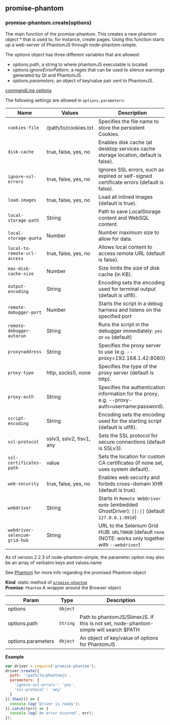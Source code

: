 <a name="module_promise-phantom"></a>

## promise-phantom
<a name="module_promise-phantom.create"></a>

### promise-phantom.create(options)
The main function of the promise-phantom. This creates a new
phantom object * that is used to, for instance, create pages.
Using this function starts up a web-server of PhantomJS
through node-phantom-simple.

The options object has three different variables that are allowed:
- *options.path*, a string to where phantomJS executable is located
- *options.ignoreErrorPattern*, a regex that can be used to silence
                                warnings generated by Qt and PhantomJS.
- *options.parameters*, an object of key/value pair sent to PhantomJS.

[commandLine options](http://phantomjs.org/api/command-line.html)

The following settings are allowed in `options.parameters`:

Name                          | Values                   | Description
----------------------------- | ------------------------ | -------------------------------
`cookies-file`                | /path/to/cookies.txt     | Specifies the file name to store the persistent Cookies.
`disk-cache`                  | true, false, yes, no     | Enables disk cache (at desktop services cache storage location, default is false).
`ignore-ssl-errors`           | true, false, yes, no     | Ignores SSL errors, such as expired or self-signed certificate errors (default is false).
`load-images`                 | true, false, yes, no     | Load all inlined images (default is true).
`local-storage-path`          | String                   | Path to save LocalStorage content and WebSQL content.
`local-storage-quota`         | Number                   | Number maximum size to allow for data.
`local-to-remote-url-access`  | true, false, yes, no     | Allows local content to access remote URL (default is false).
`max-disk-cache-size`         | Number                   | Size limits the size of disk cache (in KB).
`output-encoding`             | String                   | Encoding sets the encoding used for terminal output (default is utf8).
`remote-debugger-port`        | Number                   | Starts the script in a debug harness and listens on the specified port
`remote-debugger-autorun`     | String                   | Runs the script in the debugger immediately: `yes` or `no` (default)
`proxy=address`               | String                   | Specifies the proxy server to use (e.g. --proxy=192.168.1.42:8080).
`proxy-type`                  | http, socks5, none       | Specifies the type of the proxy server (default is http).
`proxy-auth`                  | String                   | Specifies the authentication information for the proxy, e.g. --proxy-auth=username:password).
`script-encoding`             | String                   | Encoding sets the encoding used for the starting script (default is utf8).
`ssl-protocol`                | sslv3, sslv2, tlsv1, any | Sets the SSL protocol for secure connections (default is SSLv3).
`ssl-certificates-path`       | value                    | Sets the location for custom CA certificates (if none set, uses system default).
`web-security`                | true, false, yes, no     | Enables web security and forbids cross-domain XHR (default is true).
`webdriver`                   | String                   | Starts in `Remote WebDriver mode` (embedded GhostDriver): `[[:]]` (default `127.0.0.1:8910`)
`webdriver-selenium-grid-hub` | String                   | URL to the Selenium Grid HUB: `URLTOHUB` (default `none`) (NOTE: works only together with `--webdriver`)

As of version 2.2.3 of node-phantom-simple, the parameter option may also
be an array of verbatim keys and values.name

See [Phantom](./phantom.md) for more info regarding the
promised Phantom-object

**Kind**: static method of <code>[promise-phantom](#module_promise-phantom)</code>  
**Promise**: <code>Phantom</code> A wrapper around the Browser object  

| Param | Type | Description |
| --- | --- | --- |
| options | <code>Object</code> |  |
| options.path | <code>String</code> | Path to phantomJS/SlimerJS.                              If this is not set, node-phantom-simple                              will search $PATH |
| options.parameters | <code>Object</code> | An object of key/value of options for PhantomJS |

**Example**  
```js
var driver = require('promise-phantom');
driver.create({
  path: '/path/to/phantomjs',
  parameters: {
    'ignore-ssl-errors': 'yes',
    'ssl-protocol': 'any'
  }
}).then(() => {
  console.log('Driver is ready');
}).catch((err) => {
  console.log('An error occured', err);
});
```
